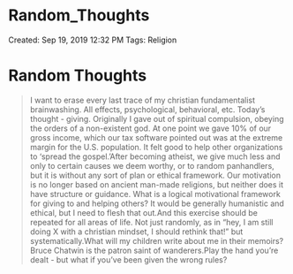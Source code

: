 # Random_Thoughts

Created: Sep 19, 2019 12:32 PM
Tags: Religion

# Random Thoughts

> I want to erase every last trace of my christian fundamentalist brainwashing. All effects, psychological, behavioral, etc. Today’s thought - giving. Originally I gave out of spiritual compulsion, obeying the orders of a non-existent god. At one point we gave 10% of our gross income, which our tax software pointed out was at the extreme margin for the U.S. population. It felt good to help other organizations to ‘spread the gospel.’After becoming atheist, we give much less and only to certain causes we deem worthy, or to random panhandlers, but it is without any sort of plan or ethical framework. Our motivation is no longer based on ancient man-made religions, but neither does it have structure or guidance. What is a logical motivational framework for giving to and helping others? It would be generally humanistic and ethical, but I need to flesh that out.And this exercise should be repeated for all areas of life. Not just randomly, as in “hey, I am still doing X with a christian mindset, I should rethink that!” but systematically.What will my children write about me in their memoirs?Bruce Chatwin is the patron saint of wanderers.Play the hand you’re dealt - but what if you’ve been given the wrong rules?